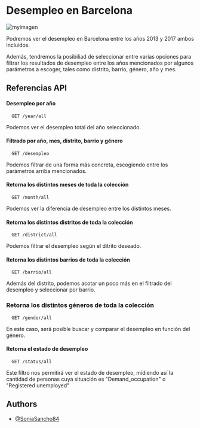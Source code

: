 
# Desempleo en Barcelona

![myimagen](https://as01.epimg.net/diarioas/imagenes/2022/04/30/actualidad/1651323395_313362_1651323476_noticia_normal_recorte1.jpg)

Podremos ver el desempleo en Barcelona entre los años 2013 y 2017 ambos incluidos.

Además, tendremos la posibiliad de seleccionar entre varias opciones para filtrar los resultados de desempleo entre los años mencionados por algunos parámetros a escoger, tales como distrito, barrio, género, año y mes.


## Referencias API

#### Desempleo por año

```
  GET /year/all
```
Podemos ver el desempleo total del año seleccionado. 

#### Filtrado por año, mes, distrito, barrio y género

```
  GET /desempleo
```
Podemos filtrar de una forma más concreta, escogiendo entre los parámetros arriba mencionados.

#### Retorna los distintos meses de toda la colección

```
  GET /month/all
```
Podemos ver la diferencia de desempleo entre los distintos meses.


#### Retorna los distintos distritos de toda la colección

```
  GET /district/all
```
Podemos filtrar el desempleo según el ditrito deseado.

#### Retorna los distintos barrios de toda la colección

```
  GET /barrio/all
```
Además del distrito, podemos acotar un poco más en el filtrado del desempleo y seleccionar por barrio.

### Retorna los distintos géneros de toda la colección

```
  GET /gender/all
```
En este caso, será posible buscar y comparar el desempleo en función del género.

#### Retorna el estado de desempleo

```
  GET /status/all
```
Este filtro nos permitirá ver el estado de desempleo, midiendo así la cantidad de personas cuya situación es "Demand_occupation" o "Registered unemployed"


## Authors

- [@SoniaSancho84](https://github.com/SoniaSancho84/MidProject_Barcelona)
